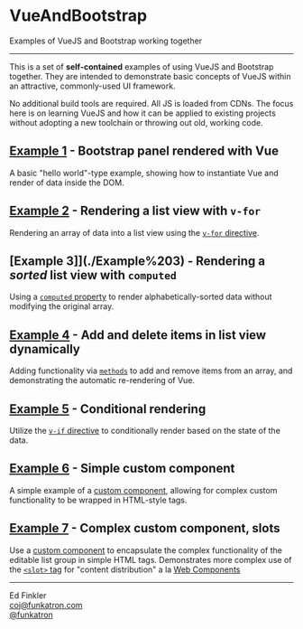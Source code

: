 # VueAndBootstrap

Examples of VueJS and Bootstrap working together

----

This is a set of **self-contained** examples of using VueJS and Bootstrap together. They are intended to
demonstrate basic concepts of VueJS within an attractive, commonly-used UI framework.

No additional build tools are required. All JS is loaded from CDNs. The focus here is on learning VueJS and
how it can be applied to existing projects without adopting a new toolchain or throwing out old, working code.

## [Example 1](./Example%201) - Bootstrap panel rendered with Vue

A basic "hello world"-type example, showing how to instantiate Vue and render of data inside the DOM.

## [Example 2](./Example%202) - Rendering a list view with `v-for`

Rendering an array of data into a list view using the [`v-for` directive](https://vuejs.org/v2/guide/list.html). 

## [Example 3]](./Example%203) - Rendering a *sorted* list view with `computed`

Using a [`computed` property](https://vuejs.org/v2/guide/computed.html) to render alphabetically-sorted data without modifying the original array. 

## [Example 4](./Example%204) - Add and delete items in list view dynamically

Adding functionality via [`methods`](https://vuejs.org/v2/guide/events.html#Method-Event-Handlers) to add and remove items from an array, and demonstrating the automatic
re-rendering of Vue.

## [Example 5](./Example%205) - Conditional rendering

Utilize the [`v-if` directive](https://vuejs.org/v2/guide/conditional.html) to conditionally render based on the state of the data.

## [Example 6](./Example%206) - Simple custom component

A simple example of a [custom component](https://vuejs.org/v2/guide/components.html), allowing for complex custom functionality to be wrapped in
HTML-style tags.

## [Example 7](./Example%207) - Complex custom component, slots

Use a [custom component](https://vuejs.org/v2/guide/components.html) to encapsulate the complex functionality of the editable list group in simple HTML tags.
Demonstrates more complex use of the [`<slot>` tag](https://vuejs.org/v2/guide/components.html#Content-Distribution-with-Slots) for "content distribution"
a la [Web Components](https://github.com/w3c/webcomponents/blob/gh-pages/proposals/Slots-Proposal.md)

----

Ed Finkler    
<coj@funkatron.com>        
[@funkatron](https://twitter.com/funkatron)
